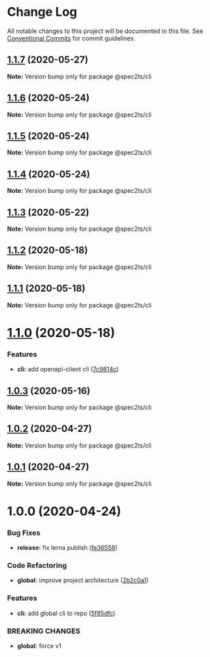 # Change Log

All notable changes to this project will be documented in this file.
See [Conventional Commits](https://conventionalcommits.org) for commit guidelines.

## [1.1.7](https://github.com/touchifyapp/spec2ts/compare/@spec2ts/cli@1.1.6...@spec2ts/cli@1.1.7) (2020-05-27)

**Note:** Version bump only for package @spec2ts/cli





## [1.1.6](https://github.com/touchifyapp/spec2ts/compare/@spec2ts/cli@1.1.5...@spec2ts/cli@1.1.6) (2020-05-24)

**Note:** Version bump only for package @spec2ts/cli





## [1.1.5](https://github.com/touchifyapp/spec2ts/compare/@spec2ts/cli@1.1.4...@spec2ts/cli@1.1.5) (2020-05-24)

**Note:** Version bump only for package @spec2ts/cli





## [1.1.4](https://github.com/touchifyapp/spec2ts/compare/@spec2ts/cli@1.1.3...@spec2ts/cli@1.1.4) (2020-05-24)

**Note:** Version bump only for package @spec2ts/cli





## [1.1.3](https://github.com/touchifyapp/spec2ts/compare/@spec2ts/cli@1.1.2...@spec2ts/cli@1.1.3) (2020-05-22)

**Note:** Version bump only for package @spec2ts/cli





## [1.1.2](https://github.com/touchifyapp/spec2ts/compare/@spec2ts/cli@1.1.1...@spec2ts/cli@1.1.2) (2020-05-18)

**Note:** Version bump only for package @spec2ts/cli





## [1.1.1](https://github.com/touchifyapp/spec2ts/compare/@spec2ts/cli@1.1.0...@spec2ts/cli@1.1.1) (2020-05-18)

**Note:** Version bump only for package @spec2ts/cli





# [1.1.0](https://github.com/touchifyapp/spec2ts/compare/@spec2ts/cli@1.0.3...@spec2ts/cli@1.1.0) (2020-05-18)


### Features

* **cli:** add openapi-client cli ([7c9814c](https://github.com/touchifyapp/spec2ts/commit/7c9814c9ce0be84c14b1c6c8d86834fea301d005))





## [1.0.3](https://github.com/touchifyapp/spec2ts/compare/@spec2ts/cli@1.0.2...@spec2ts/cli@1.0.3) (2020-05-16)

**Note:** Version bump only for package @spec2ts/cli





## [1.0.2](https://github.com/touchifyapp/spec2ts/compare/@spec2ts/cli@1.0.1...@spec2ts/cli@1.0.2) (2020-04-27)

**Note:** Version bump only for package @spec2ts/cli





## [1.0.1](https://github.com/touchifyapp/spec2ts/compare/@spec2ts/cli@1.0.0...@spec2ts/cli@1.0.1) (2020-04-27)

**Note:** Version bump only for package @spec2ts/cli





# 1.0.0 (2020-04-24)


### Bug Fixes

* **release:** fix lerna publish ([fe36558](https://github.com/touchifyapp/spec2ts/commit/fe36558a1a2742e2e3d99aa08061ab9be0cf03f2))


### Code Refactoring

* **global:** improve project architecture ([2b2c0a1](https://github.com/touchifyapp/spec2ts/commit/2b2c0a1d98b78457520fff2c116b7f8d0e5c5df5))


### Features

* **cli:** add global cli to repo ([5f85dfc](https://github.com/touchifyapp/spec2ts/commit/5f85dfc8762bc10b35411b7d629efa50b122bdb6))


### BREAKING CHANGES

* **global:** force v1
